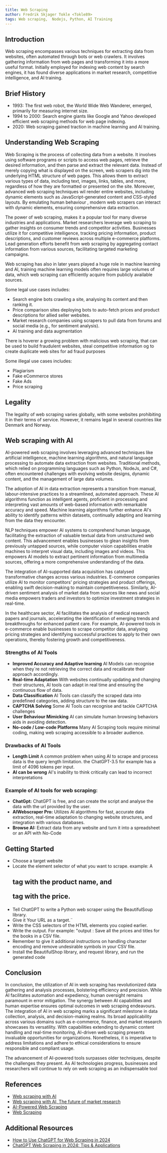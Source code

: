 ```yaml
---
title: Web Scraping
author: Fredrik Skjager Tokle <Tokle89>
tags: Web scraping,  Nodejs, Python, AI Training
---
```


## Introduction

Web scraping encompasses various techniques for extracting data from websites, often automated through bots or web crawlers. It involves gathering information from web pages and transforming it into a more useful format. Initially employed for indexing web content by search engines, it has found diverse applications in market research, competitive intelligence, and AI training.

## Brief History

- 1993: The first web robot, the World Wide Web Wanderer, emerged, primarily for measuring internet size.
- 1994 to 2000: Search engine giants like Google and Yahoo developed efficient web scraping methods for web page indexing.
- 2020: Web scraping gained traction in machine learning and AI training.

## Understanding Web Scraping

Web Scraping is the process of collecting data from a website. It involves using software programs or scripts to access web pages, retrieve the desired information, and then parse and extract the relevant data.
Instead of merely copying what is displayed on the screen, web scrapers dig into the underlying HTML structure of web pages. This allows them to extract various types of data, including text, images, links, tables, and more, regardless of how they are formatted or presented on the site.
Moreover, advanced web scraping techniques wil render entire websites, including dynamic elements such as JavaScript-generated content and CSS-styled layouts. By emulating human behaviour , modern web scrapers can interact with dynamic elements, ensuring comprehensive data extraction.

The power of web scraping, makes it a popular tool for many diverse industries and applications. Market researchers leverage web scraping to gather insights on consumer trends and competitor activities. Businesses utilize it for competitive intelligence, tracking pricing information, product descriptions, and customer reviews across multiple e-commerce platforms. Lead generation efforts benefit from web scraping by aggregating contact information from various sources, facilitating targeted marketing campaigns.

Web scraping has also in later years played a huge role in machine learning and AI, training machine learning models often requires large volumes of data, which web scraping can efficiently acquire from publicly available sources.

Some legal use cases includes:

- Search engine bots crawling a site, analysing its content and then ranking it.
- Price comparison sites deploying bots to auto-fetch prices and product descriptions for allied seller websites.
- Market research companies using scrapers to pull data from forums and social media (e.g., for sentiment analysis).
- AI training and data augmentation

There is hoverer a growing problem with malicious web scraping, that can be used to build fraudulent websites, steal competitive information og to create duplicate web sites for ad fraud purposes

Some illegal use cases includes:

- Plagiarism
- Fake eCommerce stores
- Fake Ads
- Price scraping

## Legality

The legality of web scraping varies globally, with some websites prohibiting it in their terms of service. However, it remains legal in several countries like Denmark and Norway.

## Web scraping with AI

AI-powered web scraping involves leveraging advanced techniques like artificial intelligence, machine learning algorithms, and natural language processing to automate data extraction from websites. Traditional methods, which relied on programming languages such as Python, NodeJs, and C#, often encountered challenges with evolving website designs, dynamic content, and the management of large data volumes.

The adoption of AI in data extraction represents a transition from manual, labour-intensive practices to a streamlined, automated approach. These AI algorithms function as intelligent agents, proficient in processing and interpreting vast amounts of web-based information with remarkable accuracy and speed. Machine learning algorithms further enhance AI's ability to identify patterns within datasets, continually adapting and learning from the data they encounter.

NLP techniques empower AI systems to comprehend human language, facilitating the extraction of valuable textual data from unstructured web content. This advancement enables businesses to glean insights from previously untapped sources, while computer vision capabilities enable machines to interpret visual data, including images and videos. This empowers AI models to extract pertinent information from multimedia sources, offering a more comprehensive understanding of the data.

The integration of AI-supported data acquisition has catalysed transformative changes across various industries. E-commerce companies utilize AI to monitor competitors' pricing strategies and product offerings, enabling swift decision-making to maintain competitiveness. Similarly, AI-driven sentiment analysis of market data from sources like news and social media empowers traders and investors to optimize investment strategies in real-time.

In the healthcare sector, AI facilitates the analysis of medical research papers and journals, accelerating the identification of emerging trends and breakthroughs for enhanced patient care. For example, AI-powered tools in e-commerce enable businesses to scrape competitor data, analysing pricing strategies and identifying successful practices to apply to their own operations, thereby fostering growth and competitiveness.

### Strengths of AI Tools

- **Improved Accuracy and Adaptive learning** AI Models can recognise when they`re not retrieving the correct data and recalibrate their approach accordingly.
- **Real-time Adaptation** With websites continually updating and changing their structures, AI tools can adapt in real time and ensuring the continuous flow of data.
- **Data Classification** AI Tools can classify the scraped data into predefined categories, adding structure to the raw data.
- **CAPTCHA Solving** Some AI Tools can recognise and tackle CAPTCHA challenges
- **User Behaviour Mimicking** AI can simulate human browsing behaviors aids in avoiding detection.
- **No-code / Low-code Platforms** Many AI Scraping tools require minimal coding, making web scraping accessible to a broader audience.

### Drawbacks of AI Tools

- **Length Limit** A common problem when using AI to scrape and process data is the query length limitation. the ChatGPT-3.5 for example has a limit of 4096 tokens per input.
- **AI can be wrong** AI's inability to think critically can lead to incorrect interpretations

### Example of AI tools for web scraping:

- **ChatGpt:** ChatGPT is free, and can create the script and analyse the data with the url provided by the user.
- **AIWebscraper Pro:** Utilizes AI algorithms for fast, accurate data extraction, real-time adaptation to changing website structures, and integration with various databases.
- **Browse AI:** Extract data from any website and turn it into a spreadsheet or an API with No-Code

## Getting Started

- Choose a target website
- Locate the element selector of what you want to scrape. example: A <h2> tag with the product name, and <p> tag with the price.
- Tell ChatGPT to write a Python web scraper using the BeautifulSoup library.
- Give it Your URL as a target.¨
- Write the CSS selectors of the HTML elements you copied earlier.
- Write the output. For example: "output : Save all the prices and titles for the books in a CSV file.
- Remember to give it additional instructions on handling character encoding and remove undesirable symbols in your CSV file.
- Install the BeautifulShop library, and request library, and run the generated code

## Conclusion

In conclusion, the utilization of AI in web scraping has revolutionized data gathering and analysis processes, bolstering efficiency and precision. While AI facilitates automation and expediency, human oversight remains paramount in error mitigation. The synergy between AI capabilities and human expertise ensures optimal outcomes in web scraping endeavours.
The integration of AI in web scraping marks a significant milestone in data collection, analysis, and decision-making realms. Its broad applicability across various domains such as e-commerce, finance, and market research showcases its versatility. With capabilities extending to dynamic content handling and real-time monitoring, AI-driven web scraping presents invaluable opportunities for organizations. Nonetheless, it is imperative to address limitations and adhere to ethical considerations to ensure responsible and compliant usage.

The advancement of AI-powered tools surpasses older techniques, despite the challenges they present. As AI technologies progress, businesses and researchers will continue to rely on web scraping as an indispensable tool

## References

- [Web scraping with AI](https://scrape-it.cloud/blog/web-scraping-with-ai#conclusion-and-takeaways)
- [Web scraping with AI, The future of market research ](https://www.brandveda.in/blog/web-scraping-with-artificial-intelligence-the-future-of-market-research)
- [AI-Powered Web Scraping ](https://research.aimultiple.com/ai-web-scraping/)
- [Web Scraping](https://en.wikipedia.org/wiki/Web_scraping#)

## Additional Resources

- [How to Use ChatGPT for Web Scraping in 2024](https://oxylabs.io/blog/chatgpt-web-scraping)
- [ChatGPT Web Scraping in 2024: Tips & Applications](https://research.aimultiple.com/chatgpt-web-scraping/)
